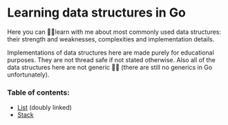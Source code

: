# Learning data structures in Go

Here you can 👨‍🎓learn with me about most commonly used data structures: their strength and weaknesses, complexities and implementation details.

Implementations of data structures here are made purely for educational purposes. They are not thread safe if not stated otherwise.
Also all of the data structures here are not generic 🤷‍♂️ (there are still no generics in Go unfortunately).

### Table of contents:

- [List](https://github.com/artemmnad/go-learning-data-structures/tree/master/list) (doubly linked)
- [Stack](https://github.com/artemmnad/go-learning-data-structures/tree/master/stack)
